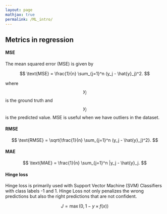 ```yaml
---
layout: page
mathjax: true
permalink: /ML_intro/
---
```


## Metrics in regression

#### MSE
The mean squared error (MSE) is given by

$$
    \text{MSE} = \frac{1}{n} \sum_{j=1}^n (y_j - \hat{y}_j)^2.
$$

where $$y_j$$ is the ground truth and $$y_j$$ is the predicted value. MSE is useful when we have outliers in the dataset. 

#### RMSE
$$
    \text{RMSE} = \sqrt{\frac{1}{n} \sum_{j=1}^n (y_j - \hat{y}_j)^2}.
$$

#### MAE
$$
    \text{MAE} = \frac{1}{n} \sum_{j=1}^n |y_j - \hat{y}_j.
$$

#### Hinge loss
Hinge loss is primarily used with Support Vector Machine (SVM) Classifiers with class labels -1 and 1. Hinge Loss not only penalizes the wrong predictions but also the right predictions that are not confident.

$$ 
    J = \max(0,1-y\times f(x))
$$
